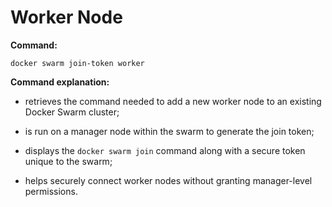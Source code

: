 # Worker Node

**Command:**

```commandline
docker swarm join-token worker
```

**Command explanation:**

* retrieves the command needed to add a new worker node to an existing Docker Swarm cluster;
* is run on a manager node within the swarm to generate the join token;
* displays the `docker swarm join` command along with a secure token unique to the swarm;


* helps securely connect worker nodes without granting manager-level permissions.
